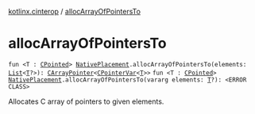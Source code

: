 [kotlinx.cinterop](index.md) / [allocArrayOfPointersTo](./alloc-array-of-pointers-to.md)

# allocArrayOfPointersTo

`fun <T : `[`CPointed`](-c-pointed/index.md)`> `[`NativePlacement`](-native-placement/index.md)`.allocArrayOfPointersTo(elements: `[`List`](https://kotlinlang.org/api/latest/jvm/stdlib/kotlin.collections/-list/index.html)`<`[`T`](alloc-array-of-pointers-to.md#T)`?>): `[`CArrayPointer`](-c-array-pointer.md)`<`[`CPointerVar`](-c-pointer-var.md)`<`[`T`](alloc-array-of-pointers-to.md#T)`>>`
`fun <T : `[`CPointed`](-c-pointed/index.md)`> `[`NativePlacement`](-native-placement/index.md)`.allocArrayOfPointersTo(vararg elements: `[`T`](alloc-array-of-pointers-to.md#T)`?): <ERROR CLASS>`

Allocates C array of pointers to given elements.

